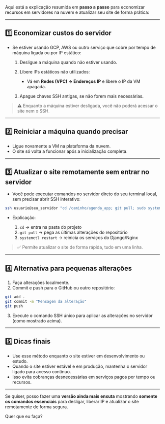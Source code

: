 Aqui está a explicação resumida em **passo a passo** para economizar recursos em servidores na nuvem e atualizar seu site de forma prática:

---

## **1️⃣ Economizar custos do servidor**

* Se estiver usando GCP, AWS ou outro serviço que cobre por tempo de máquina ligada ou por IP estático:

  1. Desligue a máquina quando não estiver usando.
  2. Libere IPs estáticos não utilizados:

     * Vá em **Redes (VPC) → Endereços IP** e libere o IP da VM apagada.
  3. Apague chaves SSH antigas, se não forem mais necessárias.

> ⚠️ Enquanto a máquina estiver desligada, você não poderá acessar o site nem o SSH.

---

## **2️⃣ Reiniciar a máquina quando precisar**

* Ligue novamente a VM na plataforma da nuvem.
* O site só volta a funcionar após a inicialização completa.

---

## **3️⃣ Atualizar o site remotamente sem entrar no servidor**

* Você pode executar comandos no servidor direto do seu terminal local, sem precisar abrir SSH interativo:

```bash
ssh usuario@seu_servidor "cd /caminho/agenda_app; git pull; sudo systemctl restart agenda; sudo systemctl restart endings"
```

* Explicação:

  1. `cd` → entra na pasta do projeto
  2. `git pull` → pega as últimas alterações do repositório
  3. `systemctl restart` → reinicia os serviços do Django/Nginx

> ✅ Permite atualizar o site de forma rápida, tudo em uma linha.

---

## **4️⃣ Alternativa para pequenas alterações**

1. Faça alterações localmente.
2. Commit e push para o GitHub ou outro repositório:

```bash
git add .
git commit -m "Mensagem da alteração"
git push
```

3. Execute o comando SSH único para aplicar as alterações no servidor (como mostrado acima).

---

## **5️⃣ Dicas finais**

* Use esse método enquanto o site estiver em desenvolvimento ou estudo.
* Quando o site estiver estável e em produção, mantenha o servidor ligado para acesso contínuo.
* Isso evita cobranças desnecessárias em serviços pagos por tempo ou recursos.

---

Se quiser, posso fazer uma **versão ainda mais enxuta** mostrando **somente os comandos essenciais** para desligar, liberar IP e atualizar o site remotamente de forma segura.

Quer que eu faça?
